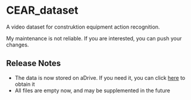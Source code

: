 # CEAR_dataset
A video dataset for construktion equipment action recognition.

My maintenance is not reliable. If you are interested, you can push your changes.

## Release Notes

* The data is now stored on aDrive. If you need it, you can click [here](https://www.aliyundrive.com/s/3D2RPvL7CG7) to obtain it
* All files are empty now, and may be supplemented in the future
